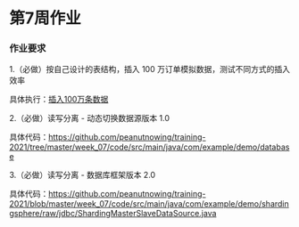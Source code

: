 # 第7周作业


### 作业要求
1.（必做）按自己设计的表结构，插入 100 万订单模拟数据，测试不同方式的插入效率

具体执行：[插入100万条数据](./InsertDemo.java)

2.（必做）读写分离 - 动态切换数据源版本 1.0

具体代码：https://github.com/peanutnowing/training-2021/tree/master/week_07/code/src/main/java/com/example/demo/database

3.（必做）读写分离 - 数据库框架版本 2.0

具体代码：https://github.com/peanutnowing/training-2021/blob/master/week_07/code/src/main/java/com/example/demo/shardingsphere/raw/jdbc/ShardingMasterSlaveDataSource.java
